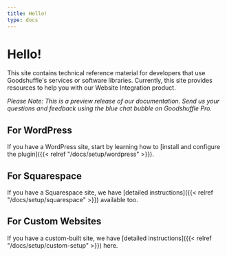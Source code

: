 ```yaml
---
title: Hello!
type: docs
---
```


# Hello!

This site contains technical reference material for developers that use Goodshuffle's services or software libraries. Currently, this site provides resources to help you with our Website Integration product.

_Please Note: This is a preview release of our documentation. Send us your questions and feedback using the blue chat bubble on Goodshuffle Pro._

## For WordPress

If you have a WordPress site, start by learning how to [install and configure the plugin]({{< relref "/docs/setup/wordpress" >}}).

## For Squarespace

If you have a Squarespace site, we have [detailed instructions]({{< relref "/docs/setup/squarespace" >}}) available too.

## For Custom Websites

If you have a custom-built site, we have [detailed instructions]({{< relref "/docs/setup/custom-setup" >}}) here.

